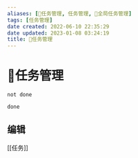 ```yaml
---
aliases: [📅任务管理, 任务管理, 📅全局任务管理]
tags: [任务管理]
date created: 2022-06-10 22:35:29
date updated: 2023-01-08 03:24:19
title: 📅任务管理
---
```


# 📅任务管理

```tasks
not done
```

```tasks
done
```

## 编辑

[[任务]] 